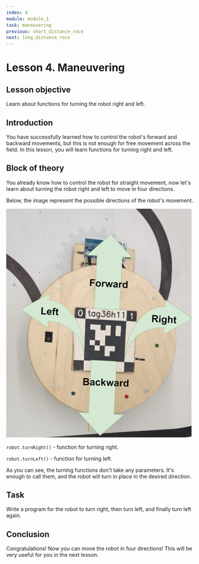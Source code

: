 ```yaml
---
index: 4
module: module_1 
task: maneuvering
previous: short_distance_race
next: long_distance_race
---
```

# Lesson 4. Maneuvering

## Lesson objective
Learn about functions for turning the robot right and left.

## Introduction
You have successfully learned how to control the robot's forward and backward movements, but this is not enough for free movement across the field. In this lesson, you will learn functions for turning right and left.

## Block of theory
You already know how to control the robot for straight movement, now let's learn about turning the robot right and left to move in four directions.

Below, the image represent the possible directions of the robot's movement.

![image](https://github.com/autolab-fi/line-robot-curriculum/blob/main/images/robot_directions.png?raw=true)

`robot.turnRight()` - function for turning right.

`robot.turnLeft()` - function for turning left.

As you can see, the turning functions don't take any parameters. It's enough to call them, and the robot will turn in place in the desired direction.

## Task 
Write a program for the robot to turn right, then turn left, and finally turn left again.


## Conclusion
Congratulations! Now you can move the robot in four directions! This will be very useful for you in the next lesson.